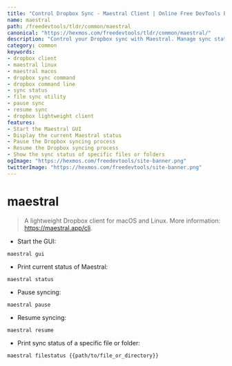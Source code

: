 ```yaml
---
title: "Control Dropbox Sync - Maestral Client | Online Free DevTools by Hexmos"
name: maestral
path: /freedevtools/tldr/common/maestral
canonical: "https://hexmos.com/freedevtools/tldr/common/maestral/"
description: "Control your Dropbox sync with Maestral. Manage sync status, pause/resume syncing, and check file status effortlessly. Free online tool, no registration required."
category: common
keywords:
- dropbox client
- maestral linux
- maestral macos
- dropbox sync command
- dropbox command line
- sync status
- file sync utility
- pause sync
- resume sync
- dropbox lightweight client
features:
- Start the Maestral GUI
- Display the current Maestral status
- Pause the Dropbox syncing process
- Resume the Dropbox syncing process
- Show the sync status of specific files or folders
ogImage: "https://hexmos.com/freedevtools/site-banner.png"
twitterImage: "https://hexmos.com/freedevtools/site-banner.png"
---
```


# maestral

> A lightweight Dropbox client for macOS and Linux.
> More information: <https://maestral.app/cli>.

- Start the GUI:

`maestral gui`

- Print current status of Maestral:

`maestral status`

- Pause syncing:

`maestral pause`

- Resume syncing:

`maestral resume`

- Print sync status of a specific file or folder:

`maestral filestatus {{path/to/file_or_directory}}`
